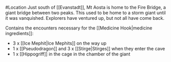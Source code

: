 #Location
Just south of [[Evanstadt]], Mt Aosta is home to the Fire Bridge, a giant bridge between two peaks. This used to be home to a storm giant until it was vanquished. Explorers have ventured up, but not all have come back.

Contains the encounters necessary for the [[Medicine Hook|medicine ingredients]]:
- 3 x [[Ice Mephit|Ice Mephits]] on the way up
- 1 x [[Pseudodragon]] and 3 x [[Stirge|Stirges]] when they enter the cave
- 1 x [[Hippogriff]] in the cage in the chamber of the giant
